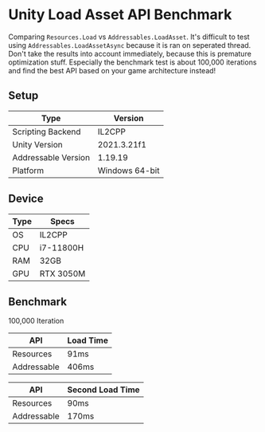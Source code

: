 # Unity Load Asset API Benchmark
Comparing `Resources.Load` vs `Addressables.LoadAsset`. It's difficult to test using `Addressables.LoadAssetAsync` because it is ran on seperated thread. Don't take the results into account immediately, because this is premature optimization stuff. Especially the benchmark test is about 100,000 iterations and find the best API based on your game architecture instead!

## Setup

| Type             | Version                                                                  |
| ----------------- | ------------------------------------------------------------------ |
| Scripting Backend | IL2CPP |
| Unity Version | 2021.3.21f1 |
| Addressable Version | 1.19.19 |
| Platform | Windows 64-bit |

## Device

| Type             | Specs                                          |
| ----------------- | ------------------------------------------------------------------ |
| OS | IL2CPP |
| CPU | i7-11800H |
| RAM | 32GB |
| GPU | RTX 3050M |

## Benchmark
100,000 Iteration

| API             | Load Time                                                                |
| ----------------- | ------------------------------------------------------------------ |
| Resources | 91ms |
| Addressable | 406ms |

| API             | Second Load Time                                                                |
| ----------------- | ------------------------------------------------------------------ |
| Resources | 90ms |
| Addressable | 170ms |

